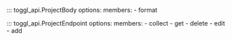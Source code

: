 ::: toggl_api.ProjectBody
    options:
        members:
            - format

::: toggl_api.ProjectEndpoint
    options:
        members:
            - collect
            - get
            - delete
            - edit
            - add
